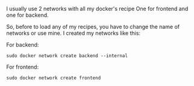 I usually use 2 networks with all my docker's recipe
One for frontend and one for backend.

So, before to load any of my recipes, you have to change the name of networks or use mine.
I created my networks like this:

For backend:
```
sudo docker network create backend --internal
```

For frontend:
```
sudo docker network create frontend
```
